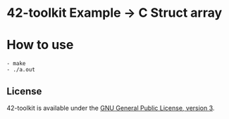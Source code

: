 42-toolkit	Example -> C Struct array
==========

# How to use

    - make
    - ./a.out

## License

42-toolkit is available under the [GNU General Public License, version 3](LICENSE).
